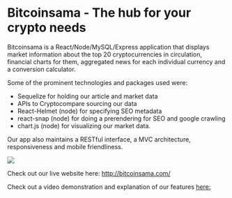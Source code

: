 # Bitcoinsama - The hub for your crypto needs

Bitcoinsama is a React/Node/MySQL/Express application that displays market information about the top 20 cryptocurrencies in circulation, financial charts for them, aggregated news for each individual currency and a conversion calculator. 

Some of the prominent technologies and packages used were:
* Sequelize for holding our article and market data
* APIs to Cryptocompare sourcing our data
* React-Helmet (node) for specifying SEO metadata
* react-snap (node) for doing a prerendering for SEO and google crawling
* chart.js (node) for visualizing our market data. 

Our app also maintains a RESTful interface, a MVC architecture, responsiveness and mobile friendliness. 

<img src=/bitcoinsama.gif></img>

Check out our live website here: http://bitcoinsama.com/

Check out a video demonstration and explanation of our features [here:](https://www.youtube.com/watch?v=NSLUzStpLTk
) 
